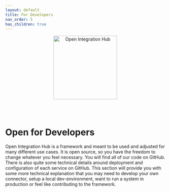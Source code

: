 ```yaml
---
layout: default
title: For Developers
nav_order: 5
has_children: true
---
```


<p align="center">
  <img src="https://raw.githubusercontent.com/openintegrationhub/openintegrationhub.github.io/master/assets/images/large-oih-vertikal-zentriert.png" alt="Open Integration Hub" width="200"/>
</p>
<br>
<br>

# Open for Developers

Open Integration Hub is a framework and meant to be used and adjusted for many different use cases. It is open source, so you have the freedom to change whatever you feel necessary. You will find all of our code on GitHub. There is also quite some technical details around deployment and configuration of each service on GitHub. This section will provide you with some more technical explanation that you may need to develop your own connector, setup a local dev-environment, want to run a system in production or feel like contributing to the framework.
